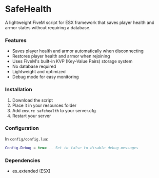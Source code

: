 # SafeHealth

A lightweight FiveM script for ESX framework that saves player health and armor states without requiring a database.


### Features
- Saves player health and armor automatically when disconnecting
- Restores player health and armor when rejoining
- Uses FiveM's built-in KVP (Key-Value Pairs) storage system
- No database required
- Lightweight and optimized
- Debug mode for easy monitoring

### Installation
1. Download the script
2. Place it in your resources folder
3. Add `ensure safehealth` to your server.cfg
4. Restart your server

### Configuration
In `config/config.lua`:
```lua
Config.Debug = true -- Set to false to disable debug messages
```

### Dependencies
- es_extended (ESX)
